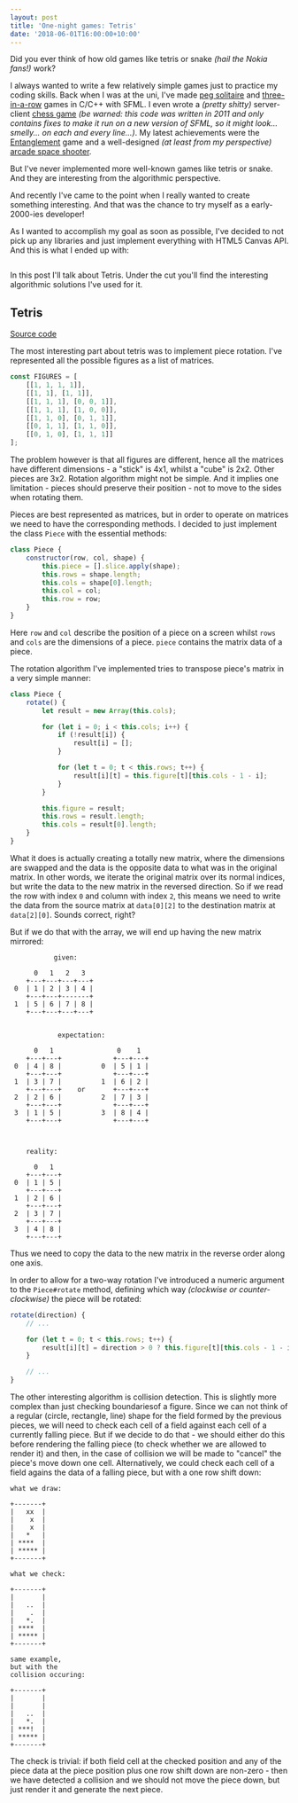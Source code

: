 ```yaml
---
layout: post
title: 'One-night games: Tetris'
date: '2018-06-01T16:00:00+10:00'
---
```


Did you ever think of how old games like tetris or snake _(hail the Nokia fans!)_ work?

I always wanted to write a few relatively simple games just to practice my coding skills.
Back when I was at the uni, I've made [peg solitaire](https://en.wikipedia.org/wiki/Peg_solitaire) and [three-in-a-row](https://en.wikipedia.org/wiki/Bejeweled) games in C/C++ with SFML. I even wrote a _(pretty shitty)_ server-client [chess game](https://github.com/shybovycha/moo-chess) _(be warned: this code was written in 2011 and only contains fixes to make it run on a new version of SFML, so it might look... smelly... on each and every line...)_. My latest achievements were the [Entanglement](https://github.com/shybovycha/entanglement-ios) game and a well-designed _(at least from my perspective)_ [arcade space shooter](https://github.com/shybovycha/python-shooter).

But I've never implemented more well-known games like tetris or snake. And they are interesting from the algorithmic perspective.

And recently I've came to the point when I really wanted to create something interesting. And that was the chance to try myself as a early-2000-ies developer!

As I wanted to accomplish my goal as soon as possible, I've decided to not pick up any libraries and just implement everything with HTML5 Canvas API. And this is what I ended up with:

<img src="" alt="" data-src="{{'/images/one-night-games/snake-screenshot.png'|prepend:site.baseurl}}" class="medium">

In this post I'll talk about Tetris. Under the cut you'll find the interesting algorithmic solutions I've used for it.

<!--more-->

## Tetris

[Source code](https://github.com/shybovycha/moo-tetris)

The most interesting part about tetris was to implement piece rotation. I've represented all the possible figures as a list of matrices.

```js
const FIGURES = [
    [[1, 1, 1, 1]],
    [[1, 1], [1, 1]],
    [[1, 1, 1], [0, 0, 1]],
    [[1, 1, 1], [1, 0, 0]],
    [[1, 1, 0], [0, 1, 1]],
    [[0, 1, 1], [1, 1, 0]],
    [[0, 1, 0], [1, 1, 1]]
];
```

The problem however is that all figures are different, hence all the matrices have different dimensions - a "stick" is 4x1, whilst a "cube" is 2x2. Other pieces are 3x2. Rotation algorithm might not be simple. And it implies one limitation - pieces should preserve their position - not to move to the sides when rotating them.

Pieces are best represented as matrices, but in order to operate on matrices we need to have the corresponding methods. I decided to just implement the class `Piece` with the essential methods:

```js
class Piece {
    constructor(row, col, shape) {
        this.piece = [].slice.apply(shape);
        this.rows = shape.length;
        this.cols = shape[0].length;
        this.col = col;
        this.row = row;
    }
}
```

Here `row` and `col` describe the position of a piece on a screen whilst `rows` and `cols` are the dimensions of a piece. `piece` contains the matrix data of a piece.

The rotation algorithm I've implemented tries to transpose piece's matrix in a very simple manner:

```js
class Piece {
    rotate() {
        let result = new Array(this.cols);

        for (let i = 0; i < this.cols; i++) {
            if (!result[i]) {
                result[i] = [];
            }

            for (let t = 0; t < this.rows; t++) {
                result[i][t] = this.figure[t][this.cols - 1 - i];
            }
        }

        this.figure = result;
        this.rows = result.length;
        this.cols = result[0].length;
    }
}
```

What it does is actually creating a totally new matrix, where the dimensions are swapped and the data is the opposite data to what was in the original matrix. In other words, we iterate the original matrix over its normal indices, but write the data to the new matrix in the reversed direction. So if we read the row with index `0` and column with index `2`, this means we need to write the data from the source matrix at `data[0][2]` to the destination matrix at `data[2][0]`. Sounds correct, right?

But if we do that with the array, we will end up having the new matrix mirrored:

```
           given:

      0   1   2   3
    +---+---+---+---+
 0  | 1 | 2 | 3 | 4 |
    +---+---+-------+
 1  | 5 | 6 | 7 | 8 |
    +---+---+---+---+


            expectation:

      0   1                0    1
    +---+---+             +---+---+
 0  | 4 | 8 |          0  | 5 | 1 |
    +---+---+             +---+---+
 1  | 3 | 7 |          1  | 6 | 2 |
    +---+---+    or       +---+---+
 2  | 2 | 6 |          2  | 7 | 3 |
    +---+---+             +---+---+
 3  | 1 | 5 |          3  | 8 | 4 |
    +---+---+             +---+---+



    reality:

      0   1
    +---+---+
 0  | 1 | 5 |
    +---+---+
 1  | 2 | 6 |
    +---+---+
 2  | 3 | 7 |
    +---+---+
 3  | 4 | 8 |
    +---+---+
```

Thus we need to copy the data to the new matrix in the reverse order along one axis.

In order to allow for a two-way rotation I've introduced a numeric argument to the `Piece#rotate` method, defining which way _(clockwise or counter-clockwise)_ the piece will be rotated:

```js
rotate(direction) {
    // ...

    for (let t = 0; t < this.rows; t++) {
        result[i][t] = direction > 0 ? this.figure[t][this.cols - 1 - i] : this.figure[this.rows - 1 - t][i];
    }

    // ...
}
```

The other interesting algorithm is collision detection. This is slightly more complex than just checking boundariesof a figure. Since we can not think of a regular (circle, rectangle, line) shape for the field formed by the previous pieces, we will need to check each cell of a field against each cell of a currently falling piece. But if we decide to do that - we should either do this before rendering the falling piece (to check whether we are allowed to render it) and then, in the case of collision we will be made to "cancel" the piece's move down one cell. Alternatively, we could check each cell of a field agains the data of a falling piece, but with a one row shift down:

```
what we draw:

+-------+
|   xx  |
|    x  |
|    x  |
|   *   |
| ****  |
| ***** |
+-------+

what we check:

+-------+
|       |
|   ..  |
|    .  |
|   *.  |
| ****  |
| ***** |
+-------+

same example,
but with the
collision occuring:

+-------+
|       |
|       |
|   ..  |
|   *.  |
| ***!  |
| ***** |
+-------+
```

The check is trivial: if both field cell at the checked position and any of the piece data at the piece position plus one row shift down are non-zero - then we have detected a collision and we should not move the piece down, but just render it and generate the next piece.
